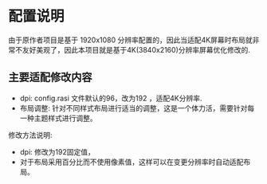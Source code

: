 # 配置说明

由于原作者项目是基于 1920x1080 分辨率配置的，因此当适配4K屏幕时布局就非常不友好美观了，因此本项目就是基于4K(3840x2160)分辨率屏幕优化修改的.


## 主要适配修改内容

- dpi: config.rasi 文件默认的96，改为192 ，适配4K分辨率.
- 布局调整: 针对不同样式布局进行适当的调整，这是一个体力活，需要针对每一种主题样式进行调整。

修改方法说明:
- dpi: 修改为192固定值，
- 对于布局采用百分比而不使用像素值，这样可以在变更分辨率时自动适配布局。

